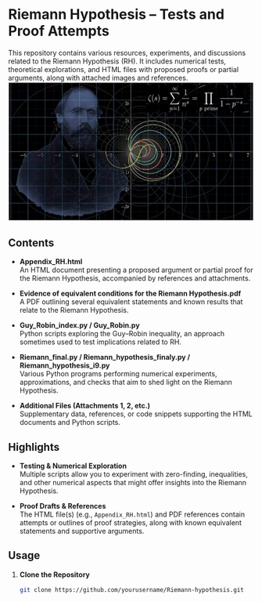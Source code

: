 # Riemann Hypothesis – Tests and Proof Attempts

This repository contains various resources, experiments, and discussions related to the Riemann Hypothesis (RH). It includes numerical tests, theoretical explorations, and HTML files with proposed proofs or partial arguments, along with attached images and references.
![Riemann hypothesis](assets/riemann-hypothesis.jpg)

## Contents

- **Appendix_RH.html**  
  An HTML document presenting a proposed argument or partial proof for the Riemann Hypothesis, accompanied by references and attachments.

- **Evidence of equivalent conditions for the Riemann Hypothesis.pdf**  
  A PDF outlining several equivalent statements and known results that relate to the Riemann Hypothesis.

- **Guy_Robin_index.py / Guy_Robin.py**  
  Python scripts exploring the Guy–Robin inequality, an approach sometimes used to test implications related to RH.

- **Riemann_final.py / Riemann_hypothesis_finaly.py / Riemann_hypothesis_i9.py**  
  Various Python programs performing numerical experiments, approximations, and checks that aim to shed light on the Riemann Hypothesis.

- **Additional Files (Attachments 1, 2, etc.)**  
  Supplementary data, references, or code snippets supporting the HTML documents and Python scripts.

## Highlights

- **Testing & Numerical Exploration**  
  Multiple scripts allow you to experiment with zero-finding, inequalities, and other numerical aspects that might offer insights into the Riemann Hypothesis.

- **Proof Drafts & References**  
  The HTML file(s) (e.g., `Appendix_RH.html`) and PDF references contain attempts or outlines of proof strategies, along with known equivalent statements and supportive arguments.  

## Usage

1. **Clone the Repository**  
   ```bash
   git clone https://github.com/yourusername/Riemann-hypothesis.git
